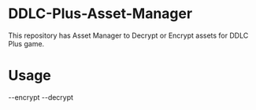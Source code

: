 # DDLC-Plus-Asset-Manager
This repository has Asset Manager to Decrypt or Encrypt assets for DDLC Plus game.

# Usage


--encrypt 
--decrypt
